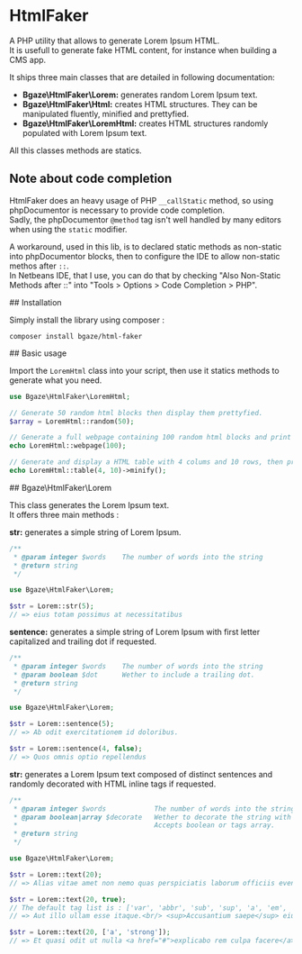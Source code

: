 # HtmlFaker

A PHP utility that allows to generate Lorem Ipsum HTML.  
It is usefull to generate fake HTML content, for instance when building a CMS app.

It ships three main classes that are detailed in following documentation:

+ **Bgaze\HtmlFaker\Lorem:** generates random Lorem Ipsum text.
+ **Bgaze\HtmlFaker\Html:** creates HTML structures. They can be manipulated fluently, minified and prettyfied.
+ **Bgaze\HtmlFaker\LoremHtml:** creates HTML structures randomly populated with Lorem Ipsum text.

All this classes methods are statics. 


## Note about code completion

HtmlFaker does an heavy usage of PHP `__callStatic` method, so using phpDocumentor is necessary to provide code completion.  
Sadly, the phpDocumentor `@method` tag isn't well handled by many editors when using the `static` modifier.

A workaround, used in this lib, is to declared static methods as non-static into phpDocumentor blocks, 
then to configure the IDE to allow non-static methos after `::`.  
In Netbeans IDE, that I use, you can do that by checking "Also Non-Static Methods after ::" into "Tools > Options > Code Completion > PHP".


## Installation

Simply install the library using composer :

```
composer install bgaze/html-faker
```


## Basic usage

Import the `LoremHtml` class into your script, then use it statics methods to generate what you need.

```php
use Bgaze\HtmlFaker\LoremHtml;

// Generate 50 random html blocks then display them prettyfied.
$array = LoremHtml::random(50);

// Generate a full webpage containing 100 random html blocks and print it prettyfied.
echo LoremHtml::webpage(100);

// Generate and display a HTML table with 4 colums and 10 rows, then print it minified.
echo LoremHtml::table(4, 10)->minify();
```


## Bgaze\HtmlFaker\Lorem

This class generates the Lorem Ipsum text.  
It offers three main methods :

**str:** generates a simple string of Lorem Ipsum.

```php
/**
 * @param integer $words    The number of words into the string
 * @return string
 */

use Bgaze\HtmlFaker\Lorem;

$str = Lorem::str(5);
// => eius totam possimus at necessitatibus
```

**sentence:** generates a simple string of Lorem Ipsum with first letter capitalized and trailing dot if requested.

```php
/**
 * @param integer $words    The number of words into the string
 * @param boolean $dot      Wether to include a trailing dot.
 * @return string
 */

use Bgaze\HtmlFaker\Lorem;

$str = Lorem::sentence(5);
// => Ab odit exercitationem id doloribus.

$str = Lorem::sentence(4, false);
// => Quos omnis optio repellendus
```

**str:** generates a Lorem Ipsum text composed of distinct sentences and randomly decorated with HTML inline tags if requested.

```php
/**
 * @param integer $words            The number of words into the string
 * @param boolean|array $decorate   Wether to decorate the string with inline html tags
 *                                  Accepts boolean or tags array. 
 * @return string
 */

use Bgaze\HtmlFaker\Lorem;

$str = Lorem::text(20);
// => Alias vitae amet non nemo quas perspiciatis laborum officiis eveniet delectus. Sit neque suscipit autem id vero. Corrupti assumenda accusamus.

$str = Lorem::text(20, true);
// The default tag list is : ['var', 'abbr', 'sub', 'sup', 'a', 'em', 'strong', 'small', 's', 'q', 'i', 'b', 'u', 'mark', 'br']
// => Aut illo ullam esse itaque.<br/> <sup>Accusantium saepe</sup> eius veniam iusto reiciendis consequuntur dolorem minima <i>harum libero</i> officiis velit tempora totam.

$str = Lorem::text(20, ['a', 'strong']);
// => Et quasi odit ut nulla <a href="#">explicabo rem culpa facere</a> doloremque sequi nihil accusamus delectus <strong>ullam voluptatum</strong> id harum delectus aliquid.
```


